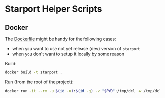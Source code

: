# Starport Helper Scripts

## Docker


The [Dockerfile](./Dockerfile) might be handy for the following cases:

- when you want to use not yet release (dev) version of `starport`
- when you don't want to setup it locally by some reason

Build:

```bash
docker build -t starport .
```

Run (from the root of the project):


```bash
docker run -it --rm -u $(id -u):$(id -g) -v "$PWD":/tmp/dcl -w /tmp/dcl starport bash
```

